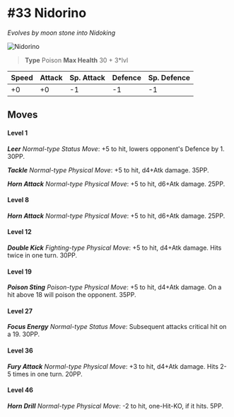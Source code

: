 # #33 Nidorino
*Evolves by moon stone into Nidoking*

![Nidorino](https://img.pokemondb.net/sprites/home/normal/1x/nidorino.png)

> **Type** Poison
> **Max Health** 30 + 3\*lvl

| Speed | Attack | Sp. Attack | Defence | Sp. Defence |
| ----- | ------ | ---------- | ------- | ----------- |
| +0 | +0 | -1 | -1 | -1 |

## Moves
#### Level 1

***Leer** Normal-type Status Move*: +5 to hit, lowers opponent's Defence by 1. 30PP.

***Tackle** Normal-type Physical Move*: +5 to hit, d4+Atk damage.  35PP.

***Horn Attack** Normal-type Physical Move*: +5 to hit, d6+Atk damage.  25PP.
#### Level 8

***Horn Attack** Normal-type Physical Move*: +5 to hit, d6+Atk damage.  25PP.
#### Level 12

***Double Kick** Fighting-type Physical Move*: +5 to hit, d4+Atk damage. Hits twice in one turn. 30PP.
#### Level 19

***Poison Sting** Poison-type Physical Move*: +5 to hit, d4+Atk damage. On a hit above 18 will poison the opponent. 35PP.
#### Level 27

***Focus Energy** Normal-type Status Move*: Subsequent attacks critical hit on a 19. 30PP.
#### Level 36

***Fury Attack** Normal-type Physical Move*: +3 to hit, d4+Atk damage. Hits 2-5 times in one turn. 20PP.
#### Level 46

***Horn Drill** Normal-type Physical Move*: -2 to hit, one-Hit-KO, if it hits. 5PP.

